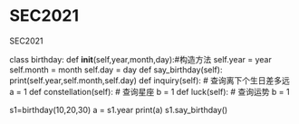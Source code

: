 # SEC2021
SEC2021

class birthday:
    def __init__(self,year,month,day):#构造方法
        self.year = year
        self.month = month
        self.day = day
    def say_birthday(self):
        print(self.year,self.month,self.day)
    def inquiry(self):   # 查询离下个生日差多远
        a = 1
    def constellation(self):   # 查询星座
        b = 1
    def luck(self):   # 查询运势
        b = 1

s1=birthday(10,20,30)
a = s1.year
print(a)
s1.say_birthday()

